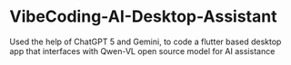 # VibeCoding-AI-Desktop-Assistant
Used the help of ChatGPT 5 and Gemini, to code a flutter based desktop app that interfaces with Qwen-VL open source model for AI assistance
